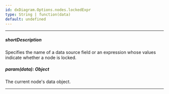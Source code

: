 ```yaml
---
id: dxDiagram.Options.nodes.lockedExpr
type: String | function(data)
default: undefined
---
```

---
##### shortDescription
Specifies the name of a data source field or an expression whose values indicate whether a node is locked.

##### param(data): Object
The current node's data object.

---
